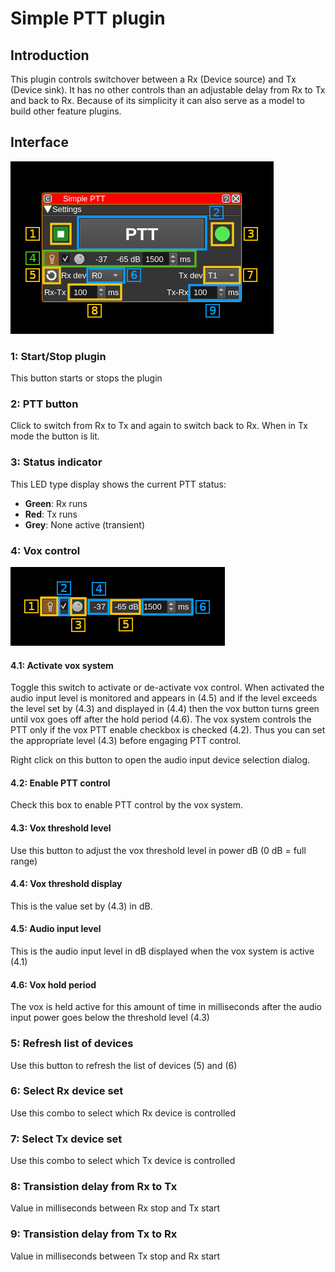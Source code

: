 <h1>Simple PTT plugin</h1>

<h2>Introduction</h2>

This plugin controls switchover between a Rx (Device source) and Tx (Device sink). It has no other controls than an adjustable delay from Rx to Tx and back to Rx. Because of its simplicity it can also serve as a model to build other feature plugins.

<h2>Interface</h2>

![PTT feature plugin GUI](../../../doc/img/SimplePTT_plugin.png)

<h3>1: Start/Stop plugin</h3>

This button starts or stops the plugin

<h3>2: PTT button</h3>

Click to switch from Rx to Tx and again to switch back to Rx. When in Tx mode the button is lit.

<h3>3: Status indicator</h3>

This LED type display shows the current PTT status:

  - **Green**: Rx runs
  - **Red**: Tx runs
  - **Grey**: None active (transient)

<h3>4: Vox control</h3>

![PTT feature vox control](../../../doc/img/SimplePTT_vox.png)

<h4>4.1: Activate vox system</h4>

Toggle this switch to activate or de-activate vox control. When activated the audio input level is monitored and appears in (4.5) and if the level exceeds the level set by (4.3) and displayed in (4.4) then the vox button turns green until vox goes off after the hold period (4.6). The vox system controls the PTT only if the vox PTT enable checkbox is checked (4.2). Thus you can set the appropriate level (4.3) before engaging PTT control.

Right click on this button to open the audio input device selection dialog.

<h4>4.2: Enable PTT control</h4>

Check this box to enable PTT control by the vox system.

<h4>4.3: Vox threshold level</h4>

Use this button to adjust the vox threshold level in power dB (0 dB = full range)

<h4>4.4: Vox threshold display</h4>

This is the value set by (4.3) in dB.

<h4>4.5: Audio input level</h4>

This is the audio input level in dB displayed when the vox system is active (4.1)

<h4>4.6: Vox hold period</h4>

The vox is held active for this amount of time in milliseconds after the audio input power goes below the threshold level (4.3)

<h3>5: Refresh list of devices</h3>

Use this button to refresh the list of devices (5) and (6)

<h3>6: Select Rx device set</h3>

Use this combo to select which Rx device is controlled

<h3>7: Select Tx device set</h3>

Use this combo to select which Tx device is controlled

<h3>8: Transistion delay from Rx to Tx</h3>

Value in milliseconds between Rx stop and Tx start

<h3>9: Transistion delay from Tx to Rx</h3>

Value in milliseconds between Tx stop and Rx start
